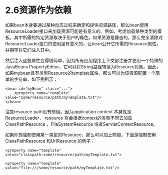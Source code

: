 # 2.6资源作为依赖

如果bean本身要通过某种动态过程来确定和提供资源路径，那么bean使用ResourceLoader接口来加载资源可能是有意义的。例如，考虑加载某种类型的模板，其中所需的特定资源取决于用户的角色。如果资源是静态的，那么完全消除对ResourceLoader接口的使用是有意义的，让bean公开它所需的Resource属性，并期望将它们注入其中。

然后注入这些属性变得很简单，因为所有应用程序上下文都注册并使用一个特殊的JavaBeans PropertyEditor，它可以将String路径转换为Resource对象。因此，如果mybean具有类型Resource的template属性，那么可以为该资源配置一个简单的字符串，如下例所示：

```text
<bean id="myBean" class="...">
    <property name="template" value="some/resource/path/myTemplate.txt"/>
</bean>
```

注意resource path没有前缀。因为application context 本身就是ResourceLoader， resource 将会根据context的类型不同去加载ClassPathResource ，FileSystemResource 或者ServletContextResource。

如果你想强制使用某一类型的Resource，那么可以加上前缀。下面是强制使用ClassPathResource 和UrlResource 的例子：

```text
<property name="template" value="classpath:some/resource/path/myTemplate.txt">

<property name="template" value="file:///some/resource/path/myTemplate.txt"/>
```

